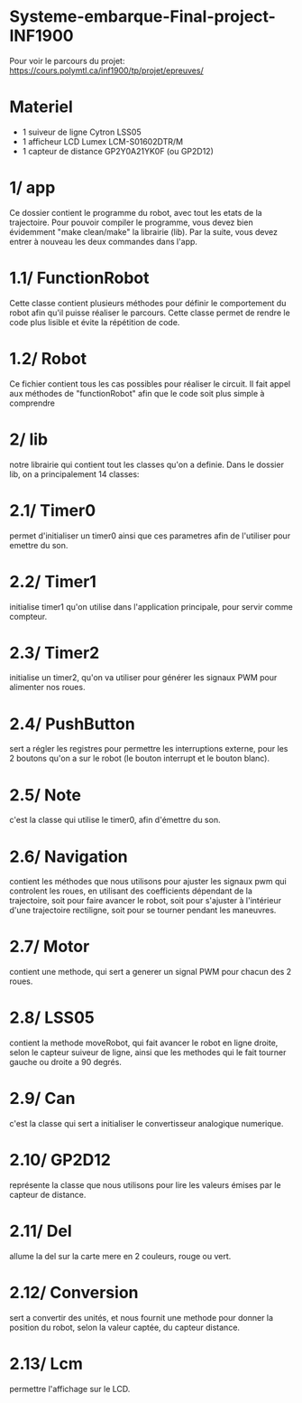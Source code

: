 # Systeme-embarque-Final-project-INF1900
Pour voir le parcours du projet: https://cours.polymtl.ca/inf1900/tp/projet/epreuves/
# Materiel
- 1 suiveur de ligne Cytron LSS05
- 1 afficheur LCD Lumex LCM-S01602DTR/M
- 1 capteur de distance GP2Y0A21YK0F (ou GP2D12)

# 1/ app  
Ce dossier contient le programme du robot, avec tout les etats de la trajectoire.
Pour pouvoir compiler le programme, vous devez bien évidemment "make clean/make" la librairie (lib).
Par la suite, vous devez entrer à nouveau les deux commandes dans l'app.
# 1.1/ FunctionRobot
Cette classe contient plusieurs méthodes pour définir le comportement du robot afin qu'il puisse réaliser le parcours.
Cette classe permet de rendre le code plus lisible et évite la répétition de code.
# 1.2/ Robot
Ce fichier contient tous les cas possibles pour réaliser le circuit. Il fait appel aux méthodes de "functionRobot" afin que le code soit plus simple à comprendre
# 2/ lib 
notre librairie qui contient tout les classes qu'on a definie.
Dans le dossier lib, on a principalement 14 classes:
# 2.1/ Timer0
permet d'initialiser un timer0 ainsi que ces parametres afin de l'utiliser pour emettre du son.
# 2.2/ Timer1
initialise timer1 qu'on utilise dans l'application principale, pour servir comme compteur.
# 2.3/ Timer2 
initialise un timer2, qu'on va utiliser pour générer les signaux PWM pour alimenter nos roues.
# 2.4/ PushButton 
sert a régler les registres pour permettre les interruptions externe, pour les 2 boutons qu'on a sur le robot
(le bouton interrupt et le bouton blanc).
# 2.5/ Note
c'est la classe qui utilise le timer0, afin d'émettre du son.
# 2.6/ Navigation 
contient les méthodes que nous utilisons pour ajuster les signaux pwm qui controlent
les roues, en utilisant des coefficients dépendant de la trajectoire, soit pour faire avancer le robot, soit pour 
s'ajuster à l'intérieur d'une trajectoire rectiligne, soit pour se tourner pendant les maneuvres.
# 2.7/ Motor 
contient une methode, qui sert a generer un signal PWM pour chacun des 2 roues.
# 2.8/ LSS05
contient la methode moveRobot, qui fait avancer le robot en ligne droite, selon le capteur 
suiveur de ligne, ainsi que les methodes qui le fait tourner gauche ou droite a 90 degrés.
# 2.9/ Can
c'est la classe qui sert a initialiser le convertisseur analogique numerique.
# 2.10/ GP2D12
représente la classe que nous utilisons pour lire les valeurs émises par le capteur de distance.
# 2.11/ Del 
allume la del sur la carte mere en 2 couleurs, rouge ou vert.
# 2.12/ Conversion
sert a convertir des unités, et nous fournit une methode pour donner la position du robot,
selon la valeur captée, du capteur distance.
# 2.13/ Lcm
permettre l'affichage sur le LCD.
